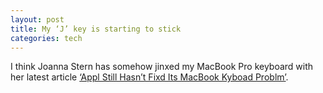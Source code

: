 ```yaml
---
layout: post
title: My ‘J’ key is starting to stick
categories: tech
---
```

I think Joanna Stern has somehow jinxed my MacBook Pro keyboard with her latest article [‘Appl Still Hasn’t Fixd Its MacBook Kyboad Problm’](https://www.wsj.com/graphics/apple-still-hasnt-fixed-its-macbook-keyboard-problem/).